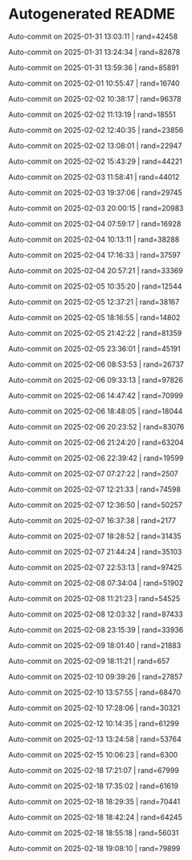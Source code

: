 # Autogenerated README

Auto-commit on 2025-01-31 13:03:11 | rand=42458

Auto-commit on 2025-01-31 13:24:34 | rand=82878

Auto-commit on 2025-01-31 13:59:36 | rand=85891

Auto-commit on 2025-02-01 10:55:47 | rand=16740

Auto-commit on 2025-02-02 10:38:17 | rand=96378

Auto-commit on 2025-02-02 11:13:19 | rand=18551

Auto-commit on 2025-02-02 12:40:35 | rand=23856

Auto-commit on 2025-02-02 13:08:01 | rand=22947

Auto-commit on 2025-02-02 15:43:29 | rand=44221

Auto-commit on 2025-02-03 11:58:41 | rand=44012

Auto-commit on 2025-02-03 19:37:06 | rand=29745

Auto-commit on 2025-02-03 20:00:15 | rand=20983

Auto-commit on 2025-02-04 07:59:17 | rand=16928

Auto-commit on 2025-02-04 10:13:11 | rand=38288

Auto-commit on 2025-02-04 17:16:33 | rand=37597

Auto-commit on 2025-02-04 20:57:21 | rand=33369

Auto-commit on 2025-02-05 10:35:20 | rand=12544

Auto-commit on 2025-02-05 12:37:21 | rand=38167

Auto-commit on 2025-02-05 18:16:55 | rand=14802

Auto-commit on 2025-02-05 21:42:22 | rand=81359

Auto-commit on 2025-02-05 23:36:01 | rand=45191

Auto-commit on 2025-02-06 08:53:53 | rand=26737

Auto-commit on 2025-02-06 09:33:13 | rand=97826

Auto-commit on 2025-02-06 14:47:42 | rand=70999

Auto-commit on 2025-02-06 18:48:05 | rand=18044

Auto-commit on 2025-02-06 20:23:52 | rand=83076

Auto-commit on 2025-02-06 21:24:20 | rand=63204

Auto-commit on 2025-02-06 22:39:42 | rand=19599

Auto-commit on 2025-02-07 07:27:22 | rand=2507

Auto-commit on 2025-02-07 12:21:33 | rand=74598

Auto-commit on 2025-02-07 12:36:50 | rand=50257

Auto-commit on 2025-02-07 16:37:38 | rand=2177

Auto-commit on 2025-02-07 18:28:52 | rand=31435

Auto-commit on 2025-02-07 21:44:24 | rand=35103

Auto-commit on 2025-02-07 22:53:13 | rand=97425

Auto-commit on 2025-02-08 07:34:04 | rand=51902

Auto-commit on 2025-02-08 11:21:23 | rand=54525

Auto-commit on 2025-02-08 12:03:32 | rand=87433

Auto-commit on 2025-02-08 23:15:39 | rand=33936

Auto-commit on 2025-02-09 18:01:40 | rand=21883

Auto-commit on 2025-02-09 18:11:21 | rand=657

Auto-commit on 2025-02-10 09:39:26 | rand=27857

Auto-commit on 2025-02-10 13:57:55 | rand=68470

Auto-commit on 2025-02-10 17:28:06 | rand=30321

Auto-commit on 2025-02-12 10:14:35 | rand=61299

Auto-commit on 2025-02-13 13:24:58 | rand=53764

Auto-commit on 2025-02-15 10:06:23 | rand=6300

Auto-commit on 2025-02-18 17:21:07 | rand=67999

Auto-commit on 2025-02-18 17:35:02 | rand=61619

Auto-commit on 2025-02-18 18:29:35 | rand=70441

Auto-commit on 2025-02-18 18:42:24 | rand=64245

Auto-commit on 2025-02-18 18:55:18 | rand=56031

Auto-commit on 2025-02-18 19:08:10 | rand=79899
